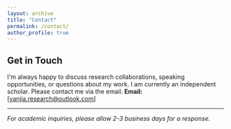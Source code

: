 ```yaml
---
layout: archive
title: "Contact"
permalink: /contact/
author_profile: true
---
```


## Get in Touch

I'm always happy to discuss research collaborations, speaking opportunities, or questions about my work. I am currently an independent scholar. Please contact me via the email.
**Email:** [yanjia.research@outlook.com]

---

*For academic inquiries, please allow 2-3 business days for a response.*
